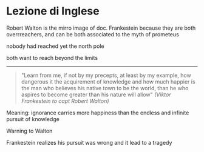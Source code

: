# Lezione di Inglese


Robert Walton is the mirro image of doc. Frankestein because they are both overrreachers, and can be both associated to the myth of prometeus

nobody had reached yet the north pole

both want to reach beyond the limits

---


> "Learn from me, if not by my precepts, at least by my example, how dangerous it the acquirement of knowledge and how much happier is the man who believes his native town to be the world, than he who aspires to become greater than his nature will allow" 
> _(Viktor Frankestein to capt Robert Walton)_

Meaning: ignorance carries more happiness than the endless and infinite pursuit of knowledge


Warning to Walton

Frankestein realizes his pursuit was wrong and it lead to a tragedy
<!--stackedit_data:
eyJoaXN0b3J5IjpbMTYzNjYyNjE0OSwtMTU5NjQ4MzQxXX0=
-->